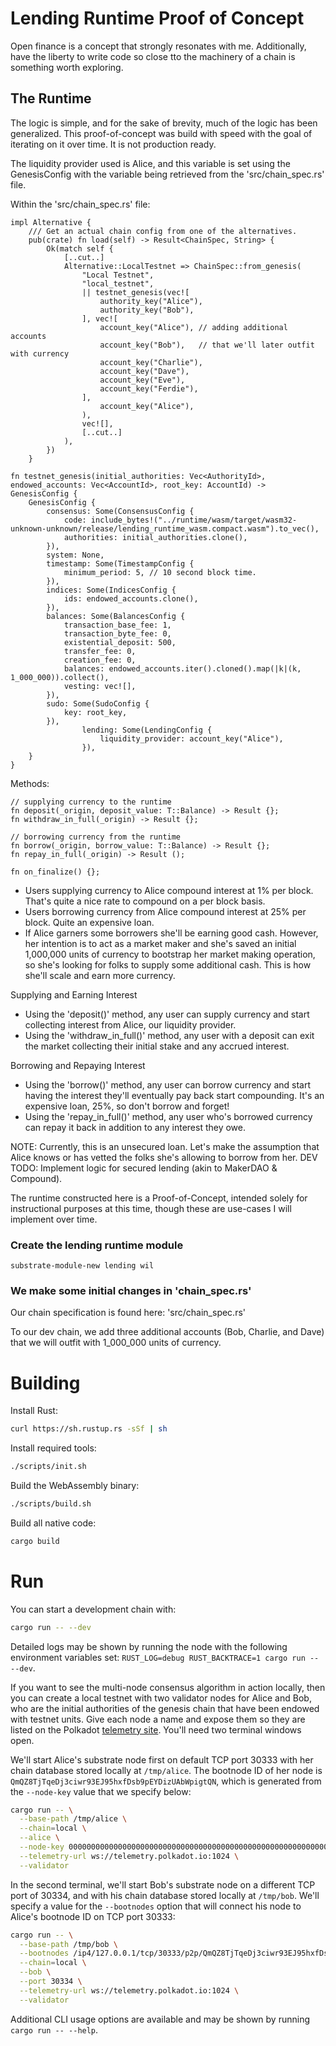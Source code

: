 # Lending Runtime Proof of Concept

Open finance is a concept that strongly resonates with me. Additionally, have the liberty to write code so close tto the machinery of a chain is something worth exploring. 

## The Runtime

The logic is simple, and for the sake of brevity, much of the logic has been generalized. This proof-of-concept was build with speed with the goal of iterating on it over time. It is not production ready. 

The liquidity provider used is Alice, and this variable is set using the GenesisConfig with the variable being retrieved from the 'src/chain_spec.rs' file. 

Within the 'src/chain_spec.rs' file:
```
impl Alternative {
	/// Get an actual chain config from one of the alternatives.
	pub(crate) fn load(self) -> Result<ChainSpec, String> {
		Ok(match self {
			[..cut..]
			Alternative::LocalTestnet => ChainSpec::from_genesis(
				"Local Testnet",
				"local_testnet",
				|| testnet_genesis(vec![
					authority_key("Alice"),
					authority_key("Bob"),
				], vec![
					account_key("Alice"), // adding additional accounts 
					account_key("Bob"),   // that we'll later outfit with currency
					account_key("Charlie"),
					account_key("Dave"),
					account_key("Eve"),
					account_key("Ferdie"),
				],
					account_key("Alice"),
				),
				vec![],
				[..cut..]
			),
		})
	}

```

```
fn testnet_genesis(initial_authorities: Vec<AuthorityId>, endowed_accounts: Vec<AccountId>, root_key: AccountId) -> GenesisConfig {
	GenesisConfig {
		consensus: Some(ConsensusConfig {
			code: include_bytes!("../runtime/wasm/target/wasm32-unknown-unknown/release/lending_runtime_wasm.compact.wasm").to_vec(),
			authorities: initial_authorities.clone(),
		}),
		system: None,
		timestamp: Some(TimestampConfig {
			minimum_period: 5, // 10 second block time.
		}),
		indices: Some(IndicesConfig {
			ids: endowed_accounts.clone(),
		}),
		balances: Some(BalancesConfig {
			transaction_base_fee: 1,
			transaction_byte_fee: 0,
			existential_deposit: 500,
			transfer_fee: 0,
			creation_fee: 0,
			balances: endowed_accounts.iter().cloned().map(|k|(k, 1_000_000)).collect(),
			vesting: vec![],
		}),
		sudo: Some(SudoConfig {
			key: root_key,
		}),
                lending: Some(LendingConfig {
                    liquidity_provider: account_key("Alice"),
                }),
	}
}
```

Methods:
```
// supplying currency to the runtime
fn deposit(_origin, deposit_value: T::Balance) -> Result {};
fn withdraw_in_full(_origin) -> Result {};

// borrowing currency from the runtime
fn borrow(_origin, borrow_value: T::Balance) -> Result {};
fn repay_in_full(_origin) -> Result ();

fn on_finalize() {};
```

- Users supplying currency to Alice compound interest at 1% per block. That's quite a nice rate to compound on a per block basis. 
- Users borrowing currency from Alice compound interest at 25% per block. Quite an expensive loan. 
- If Alice garners some borrowers she'll be earning good cash. However, her intention is to act as a market maker and she's saved an initial 1,000,000 units of currency to bootstrap her market making operation, so she's looking for folks to supply some additional cash. This is how she'll scale and earn more currency. 

Supplying and Earning Interest 
- Using the 'deposit()' method, any user can supply currency and start collecting interest from Alice, our liquidity provider. 
- Using the 'withdraw_in_full()' method, any user with a deposit can exit the market collecting their initial stake and any accrued interest. 

Borrowing and Repaying Interest
- Using the 'borrow()' method, any user can borrow currency and start having the interest they'll eventually pay back start compounding. It's an expensive loan, 25%, so don't borrow and forget!
- Using the 'repay_in_full()' method, any user who's borrowed currency can repay it back in addition to any interest they owe. 

NOTE: Currently, this is an unsecured loan. Let's make the assumption that Alice knows or has vetted the folks she's allowing to borrow from her. 
DEV TODO: Implement logic for secured lending (akin to MakerDAO & Compound).




The runtime constructed here is a Proof-of-Concept, intended solely for instructional purposes at this time, though these are use-cases I will implement over time. 



### Create the lending runtime module
```
substrate-module-new lending wil
```

### We make some initial changes in 'chain_spec.rs'
Our chain specification is found here: 'src/chain_spec.rs' 

To our dev chain, we add three additional accounts (Bob, Charlie, and Dave) that we will outfit with 1_000_000 units of currency. 

# Building

Install Rust:

```bash
curl https://sh.rustup.rs -sSf | sh
```

Install required tools:

```bash
./scripts/init.sh
```

Build the WebAssembly binary:

```bash
./scripts/build.sh
```

Build all native code:

```bash
cargo build
```

# Run

You can start a development chain with:

```bash
cargo run -- --dev
```

Detailed logs may be shown by running the node with the following environment variables set: `RUST_LOG=debug RUST_BACKTRACE=1 cargo run -- --dev`.

If you want to see the multi-node consensus algorithm in action locally, then you can create a local testnet with two validator nodes for Alice and Bob, who are the initial authorities of the genesis chain that have been endowed with testnet units. Give each node a name and expose them so they are listed on the Polkadot [telemetry site](https://telemetry.polkadot.io/#/Local%20Testnet). You'll need two terminal windows open.

We'll start Alice's substrate node first on default TCP port 30333 with her chain database stored locally at `/tmp/alice`. The bootnode ID of her node is `QmQZ8TjTqeDj3ciwr93EJ95hxfDsb9pEYDizUAbWpigtQN`, which is generated from the `--node-key` value that we specify below:

```bash
cargo run -- \
  --base-path /tmp/alice \
  --chain=local \
  --alice \
  --node-key 0000000000000000000000000000000000000000000000000000000000000001 \
  --telemetry-url ws://telemetry.polkadot.io:1024 \
  --validator
```

In the second terminal, we'll start Bob's substrate node on a different TCP port of 30334, and with his chain database stored locally at `/tmp/bob`. We'll specify a value for the `--bootnodes` option that will connect his node to Alice's bootnode ID on TCP port 30333:

```bash
cargo run -- \
  --base-path /tmp/bob \
  --bootnodes /ip4/127.0.0.1/tcp/30333/p2p/QmQZ8TjTqeDj3ciwr93EJ95hxfDsb9pEYDizUAbWpigtQN \
  --chain=local \
  --bob \
  --port 30334 \
  --telemetry-url ws://telemetry.polkadot.io:1024 \
  --validator
```

Additional CLI usage options are available and may be shown by running `cargo run -- --help`.
